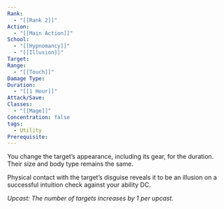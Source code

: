 ```yaml
---
Rank:
  - "[[Rank 2]]"
Action:
  - "[[Main Action]]"
School:
  - "[[Hypnomancy]]"
  - "[[Illusion]]"
Target: 
Range:
  - "[[Touch]]"
Damage Type: 
Duration:
  - "[[1 Hour]]"
Attack/Save: 
Classes:
  - "[[Mage]]"
Concentration: false
tags:
  - Utility
Prerequisite:
---
```

You change the target’s appearance, including its gear, for the duration. Their size and body type remains the same.

Physical contact with the target’s disguise reveals it to be an illusion on a successful intuition check against your ability DC.

*Upcast: The number of targets increases by 1 per upcast.*